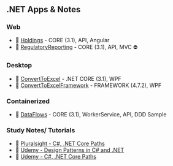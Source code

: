 #  

## .NET Apps & Notes

### Web

- :link: [Holdings](Web/Holdings/) - CORE (3.1), API, Angular  
- :link: [RegulatoryReporting](Web/RegulatoryReporting/) - CORE (3.1), API, MVC :no_entry:

### Desktop

- :link: [ConvertToExcel](WPF/ConvertToExcel/) - .NET CORE (3.1), WPF
- :link: [ConvertToExcelFramework](WPF/ConvertToExcelFramework/) - FRAMEWORK (4.7.2), WPF

### Containerized

- :link: [DataFlows](Container/DataFlows/) - CORE (3.1), WorkerService, API, DDD Sample

### Study Notes/ Tutorials

- :link: [Pluralsight - C#, .NET Core Paths](Learn/PluralSight/)
- :link: [Udemy - Design Patterns in C# and .NET ](Learn/LinkedIn/)
- :link: [Udemy - C#, .NET Core Paths](Learn/Udemy/)